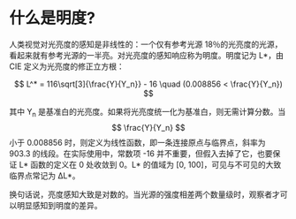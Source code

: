 # 什么是明度?

人类视觉对光亮度的感知是非线性的：一个仅有参考光源 18％的光亮度的光源，看起来就有参考光源的一半亮。对光亮度的感知响应称为明度。明度记为 L*，由 CIE 定义为光亮度的修正立方根：

$$ L^* = 116\sqrt[3]{\frac{Y}{Y_n}} - 16 \quad (0.008856 < \frac{Y}{Y_n}) $$

其中 Y<sub>n</sub> 是基准白的光亮度。如果将光亮度统一化为基准白，则无需计算分数。当 $$ \frac{Y}{Y_n} $$ 小于 0.008856 时，则定义为线性函数，即一条连接原点与临界点，斜率为 903.3 的线段。在实际使用中，常数项 -16 并不重要，但假入去掉了它，也要保证 L* 函数的定义在 0 处收敛到 0。L* 的值域为 [0, 100]，可见与不可见的大致临界点常记为 ΔL*。

换句话说，亮度感知大致是对数的。当光源的强度相差两个数量级时，观察者才可以明显感知到明度的差异。
